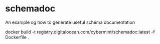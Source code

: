 # schemadoc
An example og how to generate useful schema documentation 


docker build -t registry.digitalocean.com/cybermint/schemadoc:latest -f Dockerfile . 